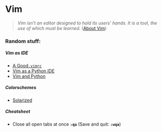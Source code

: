 # Vim
> _Vim isn't an editor designed to hold its users' hands. It is a tool, the use of which must be learned._ ([About Vim](http://www.vim.org/about.php))


### Random stuff:

##### Vim as IDE
* [A Good`.vimrc`](http://dougblack.io/words/a-good-vimrc.html)
* [Vim as a Python IDE](http://unlogic.co.uk/2013/02/08/vim-as-a-python-ide/)
* [Vim and Python](https://justin.abrah.ms/vim/vim_and_python.html)

##### Colorschemes
* [Solarized](http://ethanschoonover.com/solarized)

##### Cheatsheet
* Close all open tabs at once
    **`:qa`** (Save and quit: **`:wqa`**)

